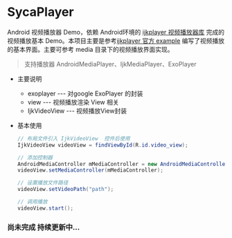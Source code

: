 # SycaPlayer
Android 视频播放器 Demo，依赖 Android环境的 [ijkplayer 视频播放器库](https://github.com/dingyx/ijkplayer) 完成的视频播放基本 Demo。本项目主要是参考[ijkplayer 官方 example](https://github.com/bilibili/ijkplayer/tree/master/android/ijkplayer/ijkplayer-example) 编写了视频播放的基本界面。主要可参考 media 目录下的视频播放界面实现。 

> 支持播放器 AndroidMediaPlayer、IjkMediaPlayer、ExoPlayer

* 主要说明

  * exoplayer --- 对google ExoPlayer 的封装
  * view --- 视频播放渲染 View 相关
  * IjkVideoView --- 视频播放View封装

* 基本使用

  ```java
  // 布局文件引入 IjkVideoView  控件后使用
  IjkVideoView videoView = findViewById(R.id.video_view);
  
  // 添加控制器
  AndroidMediaController mMediaController = new AndroidMediaController(this, false);
  videoView.setMediaController(mMediaController);
  
  // 设置播放文件路径
  videoView.setVideoPath("path");
  
  // 调用播放
  videoView.start();
  ```




### 尚未完成 持续更新中...